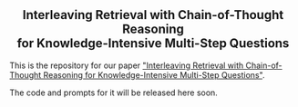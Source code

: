 # <h2 align="center"> Interleaving Retrieval with Chain-of-Thought Reasoning <br> for Knowledge-Intensive Multi-Step Questions </h2>

This is the repository for our paper ["Interleaving Retrieval with Chain-of-Thought Reasoning for Knowledge-Intensive Multi-Step Questions"](https://github.com/StonyBrookNLP/ircot/blob/main/ircot.pdf).

The code and prompts for it will be released here soon.
